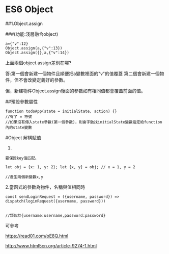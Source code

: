 # ES6 Object


##1.Object.assign

###(功能:淺層融合object)

```
a={"v":12}
Object.assign(a,{"v":13})
Object.assign({},a,{"v":14})
```
上面兩個object.assign差別在哪?

答:第一個會新建一個物件且順便把a變數裡面的"v"的值覆蓋
   第二個會新建一個物件，但不會改變定義好的參數。
   
但，新建物件Object.assign後面的參數如有相同值都會覆蓋前面的值。


##預設參數屬性

```
function todoApp(state = initialState, action) {}
//有了 = 符號
//如果沒有傳入state參數(第一個參數)，則會字動找initialState變數指定給function 內的state變數
```

#Object 解構賦值

1.
```
要保證key值匹配。

let obj = {x: 1, y: 2}; let {x, y} = obj; // x = 1, y = 2

//產生兩個新變數x,y

```
2.當函式的參數為物件，名稱與值相同時
```
const sendLoginRequest = ({username, password}) => dispatch(loginRequest({username, password}))


//類似於{username:username,password:password}

```
可參考

https://read01.com/oE8Q.html


http://www.html5cn.org/article-9274-1.html
